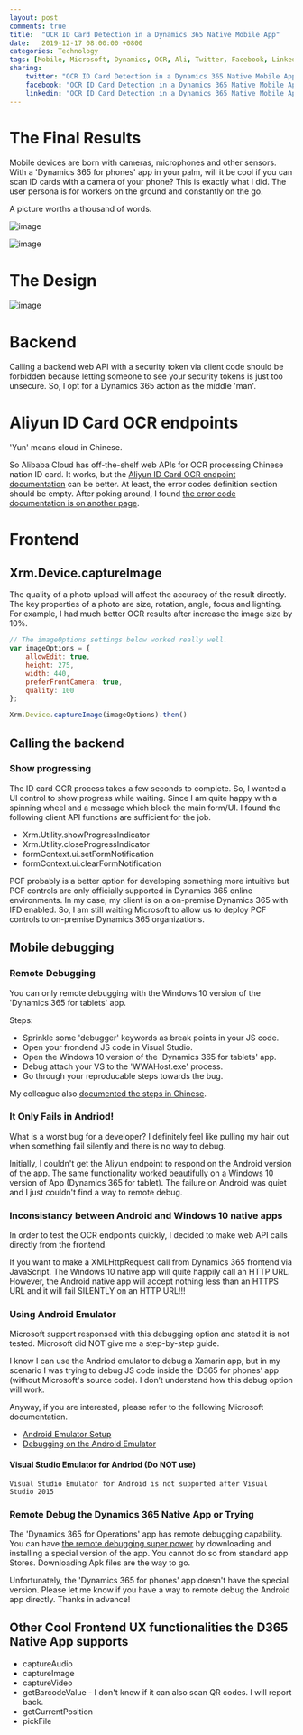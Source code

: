 ```yaml
---
layout: post
comments: true
title:  "OCR ID Card Detection in a Dynamics 365 Native Mobile App"
date:   2019-12-17 08:00:00 +0800
categories: Technology
tags: [Mobile, Microsoft, Dynamics, OCR, Ali, Twitter, Facebook, LinkedIn]
sharing:
    twitter: "OCR ID Card Detection in a Dynamics 365 Native Mobile App"
    facebook: "OCR ID Card Detection in a Dynamics 365 Native Mobile App"
    linkedin: "OCR ID Card Detection in a Dynamics 365 Native Mobile App"
---
```


# The Final Results
Mobile devices are born with cameras, microphones and other sensors. With a 'Dynamics 365 for phones' app in your palm, will it be cool if you can scan ID cards with a camera of your phone? This is exactly what I did. The user persona is for workers on the ground and constantly on the go.

A picture worths a thousand of words.

![image](../images/2019-12-17-ocr-id-card-detection-in-d365-native-app/OcrStep1.jpg)

![image](../images/2019-12-17-ocr-id-card-detection-in-d365-native-app/OcrStep2.jpg)

# The Design
![image](../images/2019-12-17-ocr-id-card-detection-in-d365-native-app/OcrDesign.png)

# Backend
Calling a backend web API with a security token via client code should be forbidden because letting someone to see your security tokens is just too unsecure. So, I opt for a Dynamics 365 action as the middle 'man'.

# Aliyun ID Card OCR endpoints
'Yun' means cloud in Chinese. 

So Alibaba Cloud has off-the-shelf web APIs for OCR processing Chinese nation ID card. It works, but the [Aliyun ID Card OCR endpoint documentation](https://market.aliyun.com/products/57124001/cmapi010401.html?spm=5176.mktshop1334330.1.2.3f0664e1rkxaq2#sku=yuncode440100000) can be better. At least, the error codes definition section should be empty. After poking around, I found [the error code documentation is on another page](https://help.aliyun.com/document_detail/95605.html).


# Frontend
## Xrm.Device.captureImage
 The quality of a photo upload will affect the accuracy of the result directly. The key properties of a photo are size, rotation, angle, focus and lighting. For example, I had much better OCR results after increase the image size by 10%.  

``` javascript
// The imageOptions settings below worked really well.
var imageOptions = {
    allowEdit: true,
    height: 275,
    width: 440,
    preferFrontCamera: true,
    quality: 100
};

Xrm.Device.captureImage(imageOptions).then()

```

## Calling the backend
### Show progressing
The ID card OCR process takes a few seconds to complete. So, I wanted a UI control to show progress while waiting. Since I am quite happy with a spinning wheel and a message which block the main form/UI. I found the following client API functions are sufficient for the job. 

* Xrm.Utility.showProgressIndicator
* Xrm.Utility.closeProgressIndicator
* formContext.ui.setFormNotification
* formContext.ui.clearFormNotification


PCF probably is a better option for developing something more intuitive but PCF controls are only officially supported in Dynamics 365 online environments. In my case, my client is on a on-premise Dynamics 365 with IFD enabled. So, I am still waiting Microsoft to allow us to deploy PCF controls to on-premise Dynamics 365 organizations.

## Mobile debugging
### Remote Debugging
You can only remote debugging with the Windows 10 version of the 'Dynamics 365 for tablets' app.

Steps: 
* Sprinkle some 'debugger' keywords as break points in your JS code.  
* Open your frondend JS code in Visual Studio.
* Open the Windows 10 version of the 'Dynamics 365 for tablets' app.
* Debug attach your VS to the 'WWAHost.exe' process.
* Go through your reproducable steps towards the bug.

My colleague also [documented the steps in Chinese](https://blog.csdn.net/vic0228/article/details/103496255).

### It Only Fails in Andriod!
What is a worst bug for a developer? I definitely feel like pulling my hair out when something fail silently and there is no way to debug.

Initially, I couldn't get the Aliyun endpoint to respond on the Android version of the app. The same functionality worked beautifully on a Windows 10 version of App (Dynamics 365 for tablet). The failure on Android was quiet and I just couldn't find a way to remote debug.

### Inconsistancy between Android and Windows 10 native apps
In order to test the OCR endpoints quickly, I decided to make web API calls directly from the frontend.

If you want to make a XMLHttpRequest call from Dynamics 365 frontend via JavaScript. The Windows 10 native app will quite happily call an HTTP URL. However, the Android native app will accept nothing less than an HTTPS URL and it will fail SILENTLY on an HTTP URL!!!

### Using Android Emulator
Microsoft support responsed with this debugging option and stated it is not tested. Microsoft did NOT give me a step-by-step guide.

I know I can use the Andriod emulator to debug a Xamarin app, but in my scenario I was trying to debug JS code inside the ‘D365 for phones’ app (without Microsoft's source code). I don’t understand how this debug option will work.

Anyway, if you are interested, please refer to the following Microsoft documentation.

* [Android Emulator Setup](https://docs.microsoft.com/en-nz/xamarin/android/get-started/installation/android-emulator/)
* [Debugging on the Android Emulator](https://docs.microsoft.com/en-nz/xamarin/android/deploy-test/debugging/debug-on-emulator?tabs=windows)


#### Visual Studio Emulator for Andriod (Do NOT use)
`Visual Studio Emulator for Android is not supported after Visual Studio 2015`


### Remote Debug the Dynamics 365 Native App or Trying
The 'Dynamics 365 for Operations' app has remote debugging capability. You can have [the remote debugging super power](https://www.linkedin.com/pulse/dynamics-365-unified-operations-mobile-app-debugging-yadav/) by downloading and installing a special version of the app. You cannot do so from standard app Stores. Downloading Apk files are the way to go. 

Unfortunately, the 'Dynamics 365 for phones' app doesn't have the special version. Please let me know if you have a way to remote debug the Android app directly. Thanks in advance!

## Other Cool Frontend UX functionalities the D365 Native App supports
* captureAudio
* captureImage	
* captureVideo
* getBarcodeValue - I don't know if it can also scan QR codes. I will report back.
* getCurrentPosition
* pickFile	